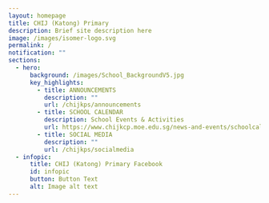 ```yaml
---
layout: homepage
title: CHIJ (Katong) Primary
description: Brief site description here
image: /images/isomer-logo.svg
permalink: /
notification: ""
sections:
  - hero:
      background: /images/School_BackgroundV5.jpg
      key_highlights:
        - title: ANNOUNCEMENTS
          description: ""
          url: /chijkps/announcements
        - title: SCHOOL CALENDAR
          description: School Events & Activities
          url: https://www.chijkcp.moe.edu.sg/news-and-events/schoolcalendar/
        - title: SOCIAL MEDIA
          description: ""
          url: /chijkps/socialmedia
  - infopic:
      title: CHIJ (Katong) Primary Facebook
      id: infopic
      button: Button Text
      alt: Image alt text
---
```

